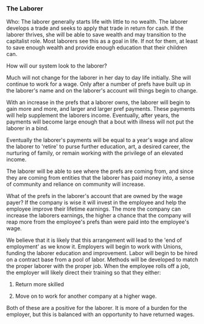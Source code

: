 
### The Laborer



Who: The laborer generally starts life with little to no wealth. The laborer develops a trade and seeks to apply that trade in return for cash. If the laborer thrives, she will be able to save wealth and may transition to the capitalist role. Most laborers see this as a goal in life. If not for them, at least to save enough wealth and provide enough education that their children can.



How will our system look to the laborer?



Much will not change for the laborer in her day to day life initially. She will continue to work for a wage. Only after a number of prefs have built up in the laborer's name and on the laborer's account will things begin to change.



With an increase in the prefs that a laborer owns, the laborer will begin to gain more and more, and larger and larger pref payments. These payments will help supplement the laborers income. Eventually, after years, the payments will become large enough that a bout with illness will not put the laborer in a bind.



Eventually the laborer's payments will be equal to a year's wage and allow the laborer to 'retire' to purse further education, art, a desired career, the nurturing of family, or remain working with the privilege of an elevated income.



The laborer will be able to see where the prefs are coming from, and since they are coming from entities that the laborer has paid money into, a sense of community and reliance on community will increase.



What of the prefs in the laborer's account that are owned by the wage payer? If the company is wise it will invest in the employee and help the employee improve their lifetime earnings. The more the company can increase the laborers earnings, the higher a chance that the company will reap more from the employee's prefs than were paid into the employee's wage.



We believe that it is likely that this arrangement will lead to the 'end of employment' as we know it. Employers will begin to work with Unions, funding the laborer education and improvement. Labor will begin to be hired on a contract base from a pool of labor. Methods will be developed to match the proper laborer with the proper job. When the employee rolls off a job, the employer will likely direct their training so that they either:



1. Return more skilled

2. Move on to work for another company at a higher wage.



Both of these are a positive for the laborer. It is more of a burden for the employer, but this is balanced with an opportunity to have returned wages.






